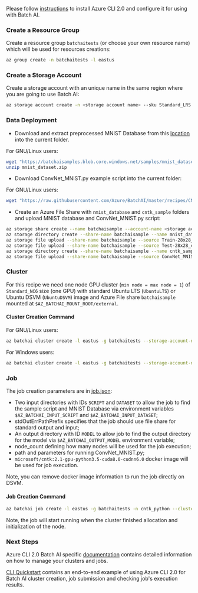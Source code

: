 Please follow [instructions](/documentation/using-azure-cli-20.md) to install Azure CLI 2.0 and configure it for using with Batch AI.

### Create a Resource Group

Create a resource group ```batchaitests``` (or choose your own resource name) which will be used for resources creations:

```sh
az group create -n batchaitests -l eastus
```

### Create a Storage Account

Create a storage account with an unique name in the same region where you are going to use Batch AI:

```sh
az storage account create -n <storage account name> --sku Standard_LRS -l eastus -g batchaitests
```

### Data Deployment

- Download and extract preprocessed MNIST Database from this [location](https://batchaisamples.blob.core.windows.net/samples/mnist_dataset.zip?st=2017-09-29T18%3A29%3A00Z&se=2099-12-31T08%3A00%3A00Z&sp=rl&sv=2016-05-31&sr=c&sig=PmhL%2BYnYAyNTZr1DM2JySvrI12e%2F4wZNIwCtf7TRI%2BM%3D) into the current folder.

For GNU/Linux users:

```sh
wget "https://batchaisamples.blob.core.windows.net/samples/mnist_dataset.zip?st=2017-09-29T18%3A29%3A00Z&se=2099-12-31T08%3A00%3A00Z&sp=rl&sv=2016-05-31&sr=c&sig=PmhL%2BYnYAyNTZr1DM2JySvrI12e%2F4wZNIwCtf7TRI%2BM%3D" -O mnist_dataset.zip
unzip mnist_dataset.zip
```

- Download ConvNet_MNIST.py example script into the current folder:

For GNU/Linux users:

```sh
wget "https://raw.githubusercontent.com/Azure/BatchAI/master/recipes/CNTK/CNTK-GPU-Python/ConvNet_MNIST.py?token=AcZzrejaokHC2Nj5ehsoMFe4t3LqFcThks5Z4bmEwA%3D%3D" -O ConvNet_MNIST.py
```

- Create an Azure File Share with `nmist_database` and `cntk_sample` folders and upload MNIST database and ConvNet_MNIST.py script:

```sh
az storage share create --name batchaisample --account-name <storage account name>
az storage directory create --share-name batchaisample --name mnist_database
az storage file upload --share-name batchaisample --source Train-28x28_cntk_text.txt --path mnist_database
az storage file upload --share-name batchaisample --source Test-28x28_cntk_text.txt --path mnist_database
az storage directory create --share-name batchaisample --name cntk_samples
az storage file upload --share-name batchaisample --source ConvNet_MNIST.py --path cntk_samples
```

### Cluster

For this recipe we need one node GPU cluster (`min node = max node = 1`) of `Standard_NC6` size (one GPU) with standard Ubuntu LTS (`UbuntuLTS`) or Ubuntu DSVM (```UbuntuDSVM```) image and Azure File share `batchaisample` mounted at `$AZ_BATCHAI_MOUNT_ROOT/external`.

#### Cluster Creation Command

For GNU/Linux users:

```sh
az batchai cluster create -l eastus -g batchaitests --storage-account-name <storage account name> -n nc6 -i UbuntuDSVM -s Standard_NC6 --min 1 --max 1 --afs-name batchaisample --afs-mount-path external -u $USER -k ~/.ssh/id_rsa.pub
```

For Windows users:

```sh
az batchai cluster create -l eastus -g batchaitests --storage-account-name <storage account name> -n nc6 -i UbuntuDSVM -s Standard_NC6 --min 1 --max 1 --afs-name batchaisample --afs-mount-path external -u <user_name> -p <password>
```

### Job

The job creation parameters are in [job.json](./job.json):

- Two input directories with IDs `SCRIPT` and `DATASET` to allow the job to find the sample script and MNIST Database via environment variables `$AZ_BATCHAI_INPUT_SCRIPT` and `$AZ_BATCHAI_INPUT_DATASET`;
- stdOutErrPathPrefix specifies that the job should use file share for standard output and input;
- An output directory with ID `MODEL` to allow job to find the output directory for the model via `$AZ_BATCHAI_OUTPUT_MODEL` environment variable;
- node_count defining how many nodes will be used for the job execution;
- path and parameters for running ConvNet_MNIST.py;
- ```microsoft/cntk:2.1-gpu-python3.5-cuda8.0-cudnn6.0``` docker image will be used for job execution.

Note, you can remove docker image information to run the job directly on DSVM.

#### Job Creation Command

```sh
az batchai job create -l eastus -g batchaitests -n cntk_python --cluster-name nc6 -c job.json
```

Note, the job will start running when the cluster finished allocation and initialization of the node.

### Next Steps

Azure CLI 2.0 Batch AI specific [documentation](/documentation/using-azure-cli-20.md) contains detailed information on
how to manage your clusters and jobs.

[CLI Quickstart](https://docs.microsoft.com/en-us/azure/batch-ai/quickstart-cli) contains an end-to-end example of using
Azure CLI 2.0 for Batch AI cluster creation, job submission and checking job's execution results.